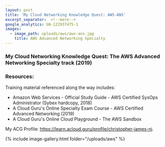 ```yaml
---
layout: post
title: 'My Cloud Networking Knowledge Quest: AWS-ANS'
excerpt_separator:  <!--more-->
google_analytics: UA-122937475-1
images:
  - image_path: uploads/aws/aws-ans.jpg
    title: AWS Advanced Networking Specialty
---
```


### My Cloud Networking Knowledge Quest: The AWS Advanced Networking Specialty track (2019)

### Resources:

Training material referenced along the way includes:

- Amazon Web Services - Official Study Guide - AWS Certified SysOps Administrator (Sybex hardcopy, 2018)
- A Cloud Guru's Online Specialty Exam Course - AWS Certified Advanced Networking (2019)
- A Cloud Guru's Online Cloud Playground  - The AWS Sandbox


My ACG Profile: <a href="https://learn.acloud.guru/profile/christopher-james-ni">https://learn.acloud.guru/profile/christopher-james-ni</a>.

{% include image-gallery.html folder="/uploads/aws" %}
